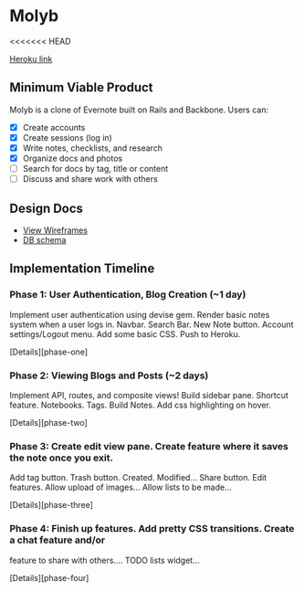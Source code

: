 # Molyb
<<<<<<< HEAD

[Heroku link][heroku]

[heroku]: http://molyb.herokuapp.com

## Minimum Viable Product
Molyb is a clone of Evernote built on Rails and Backbone. Users can:

<!-- This is a Markdown checklist. Use it to keep track of your progress! -->

- [x] Create accounts
- [x] Create sessions (log in)
- [x] Write notes, checklists, and research
- [x] Organize docs and photos
- [ ] Search for docs by tag, title or content
- [ ] Discuss and share work with others

## Design Docs
* [View Wireframes][views]
* [DB schema][schema]

[views]: ./docs/views.md
[schema]: ./docs/schema.md

## Implementation Timeline

### Phase 1: User Authentication, Blog Creation (~1 day)
Implement user authentication using devise gem.  Render basic notes system
when a user logs in.  Navbar.  Search Bar.  New Note button.
Account settings/Logout menu.
Add some basic CSS.  Push to Heroku.

[Details][phase-one]

### Phase 2: Viewing Blogs and Posts (~2 days)
Implement API, routes, and composite views!  Build sidebar pane.  Shortcut feature.
Notebooks. Tags.  Build Notes.  Add css highlighting on hover.

[Details][phase-two]

### Phase 3: Create edit view pane.  Create feature where it saves the note once you exit.
Add tag button.  Trash button.  Created. Modified... Share button.
Edit features.  Allow upload of images...  Allow lists to be made...

[Details][phase-three]

### Phase 4: Finish up features.  Add pretty CSS transitions.  Create a chat feature and/or
feature to share with others....  TODO lists widget...

[Details][phase-four]
